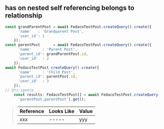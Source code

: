 ## has on nested self referencing belongs to relationship

```typescript
const grandParentPost = await FedacoTestPost.createQuery().create({
      'name'   : 'Grandparent Post',
      'user_id': 1
    });
const parentPost      = await FedacoTestPost.createQuery().create({
      'name'     : 'Parent Post',
      'parent_id': grandParentPost.id,
      'user_id'  : 2
    });
await FedacoTestPost.createQuery().create({
      'name'     : 'Child Post',
      'parent_id': parentPost.id,
      'user_id'  : 3
    });
// @ts-ignore
    const results: FedacoTestPost[] = await FedacoTestPost.createQuery().has(
      'parentPost.parentPost').get();
```

> | Reference | Looks Like | Value |
> | ------ | ----- | ----- |
> | xxx | ----- | yyy |
